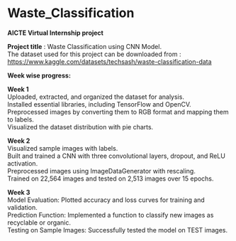 # Waste_Classification

**AICTE Virtual Internship project**

**Project title** : Waste Classification using CNN Model. \
The dataset used for this project can be downloaded from : https://www.kaggle.com/datasets/techsash/waste-classification-data

**Week wise progress:** 

**Week 1** \
Uploaded, extracted, and organized the dataset for analysis.\
Installed essential libraries, including TensorFlow and OpenCV.\
Preprocessed images by converting them to RGB format and mapping them to labels.\
Visualized the dataset distribution with pie charts.

**Week 2**\
Visualized sample images with labels.\
Built and trained a CNN with three convolutional layers, dropout, and ReLU activation.\
Preprocessed images using ImageDataGenerator with rescaling.\
Trained on 22,564 images and tested on 2,513 images over 15 epochs.

**Week 3**\
Model Evaluation: Plotted accuracy and loss curves for training and validation.\
Prediction Function: Implemented a function to classify new images as recyclable or organic.\
Testing on Sample Images: Successfully tested the model on TEST images.
